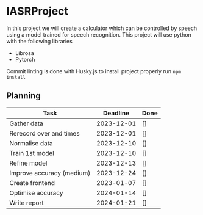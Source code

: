 # IASRProject

In this project we will create a calculator which can be controlled by speech using a model trained for speech recognition.
This project will use python with the following libraries

-   Librosa
-   Pytorch

Commit linting is done with Husky.js to install project properly run `npm install`

## Planning

| Task                      | Deadline   | Done |
| ------------------------- | ---------- | ---- |
| Gather data               | 2023-12-01 | []   |
| Rerecord over and times   | 2023-12-01 | []   |
| Normalise data            | 2023-12-10 | []   |
| Train 1st model           | 2023-12-10 | []   |
| Refine model              | 2023-12-13 | []   |
| Improve accuracy (medium) | 2023-12-24 | []   |
| Create frontend           | 2023-01-07 | []   |
| Optimise accuracy         | 2024-01-14 | []   |
| Write report              | 2024-01-21 | []   |
